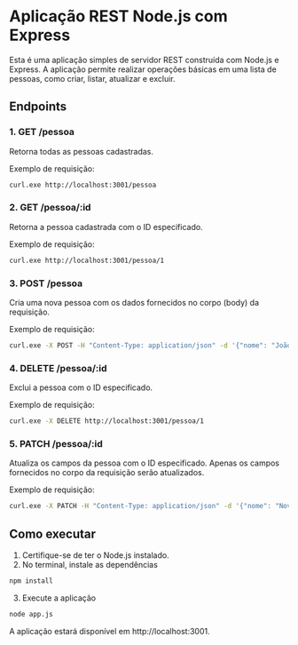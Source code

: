 # Aplicação REST Node.js com Express

Esta é uma aplicação simples de servidor REST construída com Node.js e Express. A aplicação permite realizar operações básicas em uma lista de pessoas, como criar, listar, atualizar e excluir.

## Endpoints

### 1. GET /pessoa

Retorna todas as pessoas cadastradas.

Exemplo de requisição:

```bash
curl.exe http://localhost:3001/pessoa
```

### 2. GET /pessoa/:id

Retorna a pessoa cadastrada com o ID especificado.

Exemplo de requisição:

```bash
curl.exe http://localhost:3001/pessoa/1
```

### 3. POST /pessoa

Cria uma nova pessoa com os dados fornecidos no corpo (body) da requisição.

Exemplo de requisição:

```bash
curl.exe -X POST -H "Content-Type: application/json" -d '{"nome": "João", "data_nascimento": "01/01/1990", "email": "joao@gmail.com"}' http://localhost:3001/pessoa
```

### 4. DELETE /pessoa/:id

Exclui a pessoa com o ID especificado.

Exemplo de requisição:

```bash
curl.exe -X DELETE http://localhost:3001/pessoa/1
```

### 5. PATCH /pessoa/:id

Atualiza os campos da pessoa com o ID especificado. Apenas os campos fornecidos no corpo da requisição serão atualizados.

Exemplo de requisição:

```bash
curl.exe -X PATCH -H "Content-Type: application/json" -d '{"nome": "NovoNome"}' http://localhost:3001/pessoa/1
```

## Como executar
1. Certifique-se de ter o Node.js instalado.
2. No terminal, instale as dependências
```bash
npm install
```
3. Execute a aplicação
```bash
node app.js
```

A aplicação estará disponível em http://localhost:3001.
